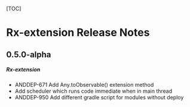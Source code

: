 [TOC]
# Rx-extension Release Notes
## 0.5.0-alpha
##### Rx-extension
* ANDDEP-671 Add Any.toObservable() extension method
* Add scheduler which runs code immediate when in main thread
* ANDDEP-950 Add different gradle script for modules without deploy

